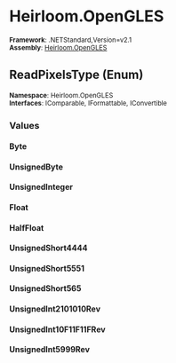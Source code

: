 # Heirloom.OpenGLES

<small>**Framework**: .NETStandard,Version=v2.1</small>  
<small>**Assembly**: [Heirloom.OpenGLES](../Heirloom.OpenGLES/Heirloom.OpenGLES.md)</small>  

## ReadPixelsType (Enum)
<small>**Namespace**: Heirloom.OpenGLES</sub></small>  
<small>**Interfaces**: IComparable, IFormattable, IConvertible</small>  

### Values

#### Byte


#### UnsignedByte


#### UnsignedInteger


#### Float


#### HalfFloat


#### UnsignedShort4444


#### UnsignedShort5551


#### UnsignedShort565


#### UnsignedInt2101010Rev


#### UnsignedInt10F11F11FRev


#### UnsignedInt5999Rev


